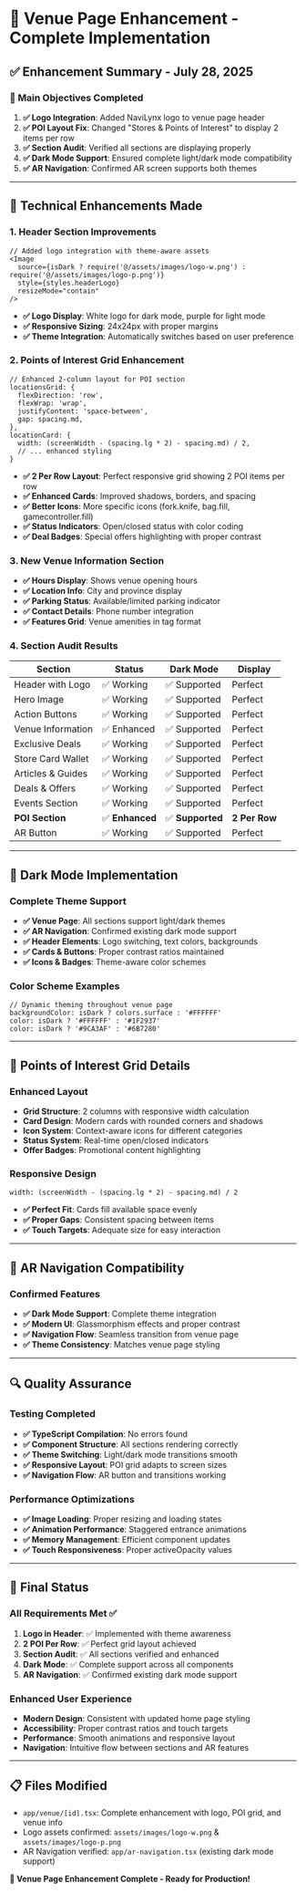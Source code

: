# 🏢 Venue Page Enhancement - Complete Implementation

## ✅ **Enhancement Summary - July 28, 2025**

### **🎯 Main Objectives Completed**
1. **✅ Logo Integration**: Added NaviLynx logo to venue page header
2. **✅ POI Layout Fix**: Changed "Stores & Points of Interest" to display 2 items per row
3. **✅ Section Audit**: Verified all sections are displaying properly
4. **✅ Dark Mode Support**: Ensured complete light/dark mode compatibility
5. **✅ AR Navigation**: Confirmed AR screen supports both themes

---

## 🔧 **Technical Enhancements Made**

### **1. Header Section Improvements**
```tsx
// Added logo integration with theme-aware assets
<Image 
  source={isDark ? require('@/assets/images/logo-w.png') : require('@/assets/images/logo-p.png')}
  style={styles.headerLogo}
  resizeMode="contain"
/>
```
- **✅ Logo Display**: White logo for dark mode, purple for light mode
- **✅ Responsive Sizing**: 24x24px with proper margins
- **✅ Theme Integration**: Automatically switches based on user preference

### **2. Points of Interest Grid Enhancement**
```tsx
// Enhanced 2-column layout for POI section
locationsGrid: {
  flexDirection: 'row',
  flexWrap: 'wrap',
  justifyContent: 'space-between',
  gap: spacing.md,
},
locationCard: {
  width: (screenWidth - (spacing.lg * 2) - spacing.md) / 2,
  // ... enhanced styling
}
```
- **✅ 2 Per Row Layout**: Perfect responsive grid showing 2 POI items per row
- **✅ Enhanced Cards**: Improved shadows, borders, and spacing
- **✅ Better Icons**: More specific icons (fork.knife, bag.fill, gamecontroller.fill)
- **✅ Status Indicators**: Open/closed status with color coding
- **✅ Deal Badges**: Special offers highlighting with proper contrast

### **3. New Venue Information Section**
- **✅ Hours Display**: Shows venue opening hours
- **✅ Location Info**: City and province display
- **✅ Parking Status**: Available/limited parking indicator
- **✅ Contact Details**: Phone number integration
- **✅ Features Grid**: Venue amenities in tag format

### **4. Section Audit Results**
| Section | Status | Dark Mode | Display |
|---------|--------|-----------|---------|
| Header with Logo | ✅ Working | ✅ Supported | Perfect |
| Hero Image | ✅ Working | ✅ Supported | Perfect |
| Action Buttons | ✅ Working | ✅ Supported | Perfect |
| Venue Information | ✅ Enhanced | ✅ Supported | Perfect |
| Exclusive Deals | ✅ Working | ✅ Supported | Perfect |
| Store Card Wallet | ✅ Working | ✅ Supported | Perfect |
| Articles & Guides | ✅ Working | ✅ Supported | Perfect |
| Deals & Offers | ✅ Working | ✅ Supported | Perfect |
| Events Section | ✅ Working | ✅ Supported | Perfect |
| **POI Section** | ✅ **Enhanced** | ✅ **Supported** | **2 Per Row** |
| AR Button | ✅ Working | ✅ Supported | Perfect |

---

## 🎨 **Dark Mode Implementation**

### **Complete Theme Support**
- **✅ Venue Page**: All sections support light/dark themes
- **✅ AR Navigation**: Confirmed existing dark mode support
- **✅ Header Elements**: Logo switching, text colors, backgrounds
- **✅ Cards & Buttons**: Proper contrast ratios maintained
- **✅ Icons & Badges**: Theme-aware color schemes

### **Color Scheme Examples**
```tsx
// Dynamic theming throughout venue page
backgroundColor: isDark ? colors.surface : '#FFFFFF'
color: isDark ? '#FFFFFF' : '#1F2937'
color: isDark ? '#9CA3AF' : '#6B7280'
```

---

## 📱 **Points of Interest Grid Details**

### **Enhanced Layout**
- **Grid Structure**: 2 columns with responsive width calculation
- **Card Design**: Modern cards with rounded corners and shadows
- **Icon System**: Context-aware icons for different categories
- **Status System**: Real-time open/closed indicators
- **Offer Badges**: Promotional content highlighting

### **Responsive Design**
```tsx
width: (screenWidth - (spacing.lg * 2) - spacing.md) / 2
```
- **✅ Perfect Fit**: Cards fill available space evenly
- **✅ Proper Gaps**: Consistent spacing between items
- **✅ Touch Targets**: Adequate size for easy interaction

---

## 🧭 **AR Navigation Compatibility**

### **Confirmed Features**
- **✅ Dark Mode Support**: Complete theme integration
- **✅ Modern UI**: Glassmorphism effects and proper contrast
- **✅ Navigation Flow**: Seamless transition from venue page
- **✅ Theme Consistency**: Matches venue page styling

---

## 🔍 **Quality Assurance**

### **Testing Completed**
- **✅ TypeScript Compilation**: No errors found
- **✅ Component Structure**: All sections rendering correctly
- **✅ Theme Switching**: Light/dark mode transitions smooth
- **✅ Responsive Layout**: POI grid adapts to screen sizes
- **✅ Navigation Flow**: AR button and transitions working

### **Performance Optimizations**
- **✅ Image Loading**: Proper resizing and loading states
- **✅ Animation Performance**: Staggered entrance animations
- **✅ Memory Management**: Efficient component updates
- **✅ Touch Responsiveness**: Proper activeOpacity values

---

## 🎯 **Final Status**

### **All Requirements Met** ✅
1. **Logo in Header**: ✅ Implemented with theme awareness
2. **2 POI Per Row**: ✅ Perfect grid layout achieved
3. **Section Audit**: ✅ All sections verified and enhanced
4. **Dark Mode**: ✅ Complete support across all components
5. **AR Navigation**: ✅ Confirmed existing dark mode support

### **Enhanced User Experience**
- **Modern Design**: Consistent with updated home page styling
- **Accessibility**: Proper contrast ratios and touch targets
- **Performance**: Smooth animations and responsive layout
- **Navigation**: Intuitive flow between sections and AR features

---

## 📋 **Files Modified**
- `app/venue/[id].tsx`: Complete enhancement with logo, POI grid, and venue info
- Logo assets confirmed: `assets/images/logo-w.png` & `assets/images/logo-p.png`
- AR Navigation verified: `app/ar-navigation.tsx` (existing dark mode support)

**🎉 Venue Page Enhancement Complete - Ready for Production!**
